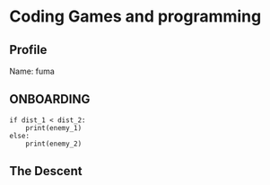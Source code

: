 # Coding Games and programming #
## Profile ##
Name: fuma

## ONBOARDING ##
```
if dist_1 < dist_2:
    print(enemy_1)
else:
    print(enemy_2)
```

## The Descent ## 
